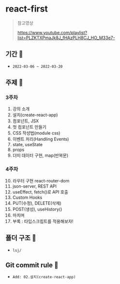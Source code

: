 # react-first

> 참고영상
>
> https://www.youtube.com/playlist?list=PLZKTXPmaJk8J_fHAzPLH8CJ_HO_M33e7-



## 기간 :calendar:

- `2022-03-06 ~ 2022-03-20`



## 주제 :jack_o_lantern:

### 3주차

1. 강의 소개
2. 설치(create-react-app)
3. 컴포넌트, JSX
4. 첫 컴포넌트 만들기
5. CSS 작성법(module css)
6. 이벤트 처리(Handling Events)
7. state, useState
8. props
9. 더미 데이터 구현, map(반복문)

### 4주차

10. 라우터 구현 react-router-dom
11. json-server, REST API
12. useEffect, fetch()로 API 호출
13. Custom Hooks
14. PUT(수정), DELETE(삭제)
15. POST(생성), useHistory()
16. 마치며
17. 부록 : 타입스크립트를 적용해보자!



## 폴더 구조 :file_folder:

- `lsj/`

## Git commit rule :triangular_ruler:

- `Add: 02.설치(create-react-app)`

